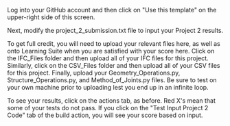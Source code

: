 Log into your GitHub account and then click on "Use this template" on the upper-right side of this screen.

Next, modify the project_2_submission.txt file to input your Project 2 results.

To get full credit, you will need to upload your relevant files here, as well as onto Learning Suite when you are satisfied with your score here.
Click on the IFC_Files folder and then upload all of your IFC files for this project.
Similarly, click on the CSV_Files folder and then upload all of your CSV files for this project.
Finally, upload your Geometry_Operations.py, Structure_Operations.py, and Method_of_Joints.py files.
Be sure to test on your own machine prior to uploading lest you end up in an infinite loop.

To see your results, click on the actions tab, as before. Red X's mean that some of your tests do not pass. If you click on the "Test Input Project 2 Code" tab of the build action, you will see your score based on input.
